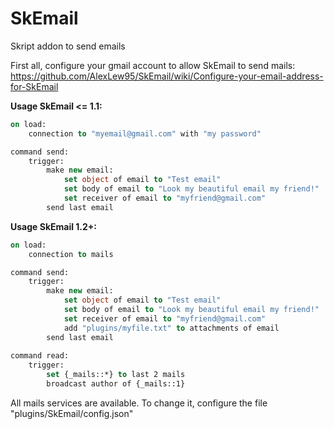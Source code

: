 # SkEmail
Skript addon to send emails

First all, configure your gmail account to allow SkEmail to send mails: https://github.com/AlexLew95/SkEmail/wiki/Configure-your-email-address-for-SkEmail

**Usage SkEmail <= 1.1:**
```vb
on load:
	connection to "myemail@gmail.com" with "my password"

command send:
	trigger:
		make new email:
			set object of email to "Test email"
			set body of email to "Look my beautiful email my friend!"
			set receiver of email to "myfriend@gmail.com"
		send last email
```
**Usage SkEmail 1.2+:**
```vb
on load:
	connection to mails

command send:
	trigger:
		make new email:
			set object of email to "Test email"
			set body of email to "Look my beautiful email my friend!"
			set receiver of email to "myfriend@gmail.com"
			add "plugins/myfile.txt" to attachments of email
		send last email
		
command read:
	trigger:
		set {_mails::*} to last 2 mails
		broadcast author of {_mails::1}
```

All mails services are available. To change it, configure the file "plugins/SkEmail/config.json"
